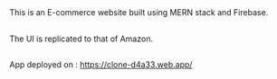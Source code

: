 ##
This is an E-commerce website built using MERN stack and Firebase.

##
The UI is replicated to that of Amazon.

##
App deployed on : https://clone-d4a33.web.app/
